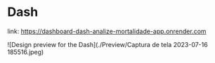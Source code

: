 # Dash

link: https://dashboard-dash-analize-mortalidade-app.onrender.com

![Design preview for the Dash](./Preview/Captura de tela 2023-07-16 185516.jpeg)
